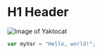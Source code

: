 # H1 Header

![Image of Yaktocat](https://octodex.github.com/images/yaktocat.png)

``` javascript
var myVar = "Hello, world!";
```

